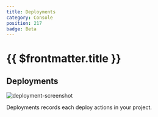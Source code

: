 ```yaml
---
title: Deployments
category: Console
position: 217
badge: Beta
---
```


# {{ $frontmatter.title }}

## Deployments

![deployment-screenshot](/img/deployment-screenshot.png)

Deployments records each deploy actions in your project.
